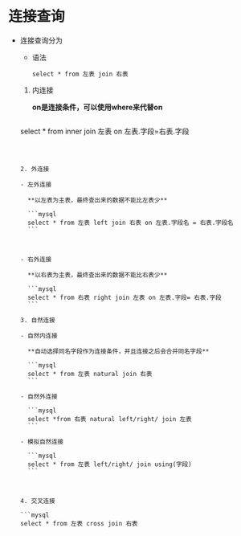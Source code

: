 # 连接查询

- 连接查询分为

  - 语法

    ```mysql
    select * from 左表 join 右表
    ```

    

  1. 内连接

     **on是连接条件，可以使用where来代替on**

     ```mysql
   select * from inner join 左表 on 左表.字段=右表.字段
     ```

     
  
  2. 外连接
  
     - 左外连接
  
       **以左表为主表，最终查出来的数据不能比左表少**
  
       ```mysql
       select * from 左表 left join 右表 on 左表.字段名 = 右表.字段名 
       ```
  
       
  
     - 右外连接
  
       **以右表为主表，最终查出来的数据不能比右表少**
  
       ```mysql
       select * from 右表 right join 左表 on 左表.字段= 右表.字段
       ```
  
  3. 自然连接
  
     - 自然内连接
  
       **自动选择同名字段作为连接条件，并且连接之后会合并同名字段**
  
       ```mysql
       select * from 左表 natural join 右表
       ```
  
     - 自然外连接
  
       ```mysql
       select *from 右表 natural left/right/ join 左表
       ```
  
     - 模拟自然连接
  
       ```mysql
       select * from 左表 left/right/ join using(字段)
       ```
  
       
  
  4. 交叉连接
  
     ```mysql
     select * from 左表 cross join 右表 
     ```
  
     
  
     